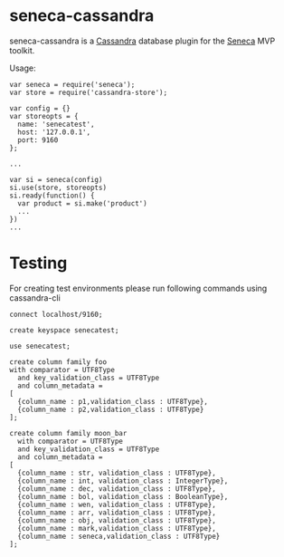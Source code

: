 seneca-cassandra
================

seneca-cassandra is a [Cassandra][cassandra] database plugin for the [Seneca][seneca] MVP toolkit.

Usage:

    var seneca = require('seneca');
    var store = require('cassandra-store');

    var config = {}
    var storeopts = {
      name: 'senecatest',
      host: '127.0.0.1',
      port: 9160
    };

    ...

    var si = seneca(config)
    si.use(store, storeopts)
    si.ready(function() {
      var product = si.make('product')
      ...
    })
    ...

[seneca]: http://senecajs.org/
[cassandra]: http://cassandra.apache.org/


Testing
=======
For creating test environments please run following commands using cassandra-cli

    connect localhost/9160;

    create keyspace senecatest;

    use senecatest;

    create column family foo
    with comparator = UTF8Type
      and key_validation_class = UTF8Type
      and column_metadata =
    [
      {column_name : p1,validation_class : UTF8Type},
      {column_name : p2,validation_class : UTF8Type}
    ];

    create column family moon_bar
      with comparator = UTF8Type
      and key_validation_class = UTF8Type
      and column_metadata =
    [
      {column_name : str, validation_class : UTF8Type},
      {column_name : int, validation_class : IntegerType},
      {column_name : dec, validation_class : UTF8Type},
      {column_name : bol, validation_class : BooleanType},
      {column_name : wen, validation_class : UTF8Type},
      {column_name : arr, validation_class : UTF8Type},
      {column_name : obj, validation_class : UTF8Type},
      {column_name : mark,validation_class : UTF8Type},
      {column_name : seneca,validation_class : UTF8Type}
    ];